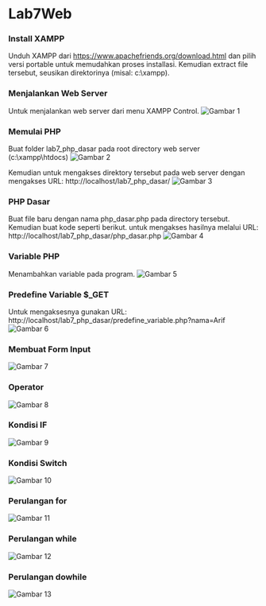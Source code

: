 # Lab7Web

### Install XAMPP
Unduh XAMPP dari https://www.apachefriends.org/download.html dan pilih versi portable untuk memudahkan proses installasi. Kemudian extract file tersebut, seusikan direktorinya (misal: c:\xampp).

### Menjalankan Web Server
Untuk menjalankan web server dari menu XAMPP Control.
![Gambar 1](ss/1.png)

### Memulai PHP
Buat folder lab7_php_dasar pada root directory web server (c:\xampp\htdocs)
![Gambar 2](ss/2.png)

Kemudian untuk mengakses direktory tersebut pada web server dengan mengakses URL: http://localhost/lab7_php_dasar/
![Gambar 3](ss/3.png)

### PHP Dasar
Buat file baru dengan nama php_dasar.php pada directory tersebut. Kemudian buat kode seperti berikut. untuk mengakses hasilnya melalui URL: http://localhost/lab7_php_dasar/php_dasar.php
![Gambar 4](ss/4.png)

### Variable PHP
Menambahkan variable pada program.
![Gambar 5](ss/5.png)

### Predefine Variable $_GET
Untuk mengaksesnya gunakan URL: http://localhost/lab7_php_dasar/predefine_variable.php?nama=Arif
![Gambar 6](ss/6.png)

### Membuat Form Input
![Gambar 7](ss/7.png)

### Operator
![Gambar 8](ss/8.png)

### Kondisi IF
![Gambar 9](ss/9.png)

### Kondisi Switch
![Gambar 10](ss/10.png)

### Perulangan for
![Gambar 11](ss/11.png)

### Perulangan while
![Gambar 12](ss/12.png)

### Perulangan dowhile
![Gambar 13](ss/13.png)
